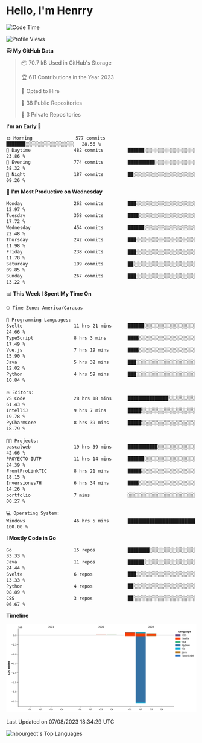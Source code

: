 # Hello, I'm Henrry

<!--START_SECTION:waka-->
![Code Time](http://img.shields.io/badge/Code%20Time-916%20hrs%2058%20mins-blue)

![Profile Views](http://img.shields.io/badge/Profile%20Views-0-blue)

**🐱 My GitHub Data** 

> 📦 70.7 kB Used in GitHub's Storage 
 > 
> 🏆 611 Contributions in the Year 2023
 > 
> 💼 Opted to Hire
 > 
> 📜 38 Public Repositories 
 > 
> 🔑 3 Private Repositories 
 > 
**I'm an Early 🐤** 

```text
🌞 Morning                577 commits         ███████░░░░░░░░░░░░░░░░░░   28.56 % 
🌆 Daytime                482 commits         ██████░░░░░░░░░░░░░░░░░░░   23.86 % 
🌃 Evening                774 commits         ██████████░░░░░░░░░░░░░░░   38.32 % 
🌙 Night                  187 commits         ██░░░░░░░░░░░░░░░░░░░░░░░   09.26 % 
```
📅 **I'm Most Productive on Wednesday** 

```text
Monday                   262 commits         ███░░░░░░░░░░░░░░░░░░░░░░   12.97 % 
Tuesday                  358 commits         ████░░░░░░░░░░░░░░░░░░░░░   17.72 % 
Wednesday                454 commits         ██████░░░░░░░░░░░░░░░░░░░   22.48 % 
Thursday                 242 commits         ███░░░░░░░░░░░░░░░░░░░░░░   11.98 % 
Friday                   238 commits         ███░░░░░░░░░░░░░░░░░░░░░░   11.78 % 
Saturday                 199 commits         ██░░░░░░░░░░░░░░░░░░░░░░░   09.85 % 
Sunday                   267 commits         ███░░░░░░░░░░░░░░░░░░░░░░   13.22 % 
```


📊 **This Week I Spent My Time On** 

```text
🕑︎ Time Zone: America/Caracas

💬 Programming Languages: 
Svelte                   11 hrs 21 mins      ██████░░░░░░░░░░░░░░░░░░░   24.66 % 
TypeScript               8 hrs 3 mins        ████░░░░░░░░░░░░░░░░░░░░░   17.49 % 
Vue.js                   7 hrs 19 mins       ████░░░░░░░░░░░░░░░░░░░░░   15.90 % 
Java                     5 hrs 32 mins       ███░░░░░░░░░░░░░░░░░░░░░░   12.02 % 
Python                   4 hrs 59 mins       ███░░░░░░░░░░░░░░░░░░░░░░   10.84 % 

🔥 Editors: 
VS Code                  28 hrs 18 mins      ███████████████░░░░░░░░░░   61.43 % 
IntelliJ                 9 hrs 7 mins        █████░░░░░░░░░░░░░░░░░░░░   19.78 % 
PyCharmCore              8 hrs 39 mins       █████░░░░░░░░░░░░░░░░░░░░   18.79 % 

🐱‍💻 Projects: 
pascalweb                19 hrs 39 mins      ███████████░░░░░░░░░░░░░░   42.66 % 
PROYECTO-IUTP            11 hrs 14 mins      ██████░░░░░░░░░░░░░░░░░░░   24.39 % 
FrontProLinkTIC          8 hrs 21 mins       █████░░░░░░░░░░░░░░░░░░░░   18.15 % 
Inversiones7H            6 hrs 34 mins       ████░░░░░░░░░░░░░░░░░░░░░   14.26 % 
portfolio                7 mins              ░░░░░░░░░░░░░░░░░░░░░░░░░   00.27 % 

💻 Operating System: 
Windows                  46 hrs 5 mins       █████████████████████████   100.00 % 
```

**I Mostly Code in Go** 

```text
Go                       15 repos            ████████░░░░░░░░░░░░░░░░░   33.33 % 
Java                     11 repos            ██████░░░░░░░░░░░░░░░░░░░   24.44 % 
Svelte                   6 repos             ███░░░░░░░░░░░░░░░░░░░░░░   13.33 % 
Python                   4 repos             ██░░░░░░░░░░░░░░░░░░░░░░░   08.89 % 
CSS                      3 repos             ██░░░░░░░░░░░░░░░░░░░░░░░   06.67 % 
```



**Timeline**

![Lines of Code chart](https://raw.githubusercontent.com/hbourgeot/hbourgeot/main/assets/bar_graph.png)


 Last Updated on 07/08/2023 18:34:29 UTC
<!--END_SECTION:waka-->

![hbourgeot's Top Languages](https://github-readme-stats.vercel.app/api/top-langs/?username=hbourgeot&theme=transparent&show_icons=true&hide_border=false&layout=donut&hide=css)
